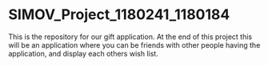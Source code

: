 # SIMOV_Project_1180241_1180184

This is the repository for our gift application. At the end of this project this will be an application where you can be friends with other people having the application, and display each others wish list.